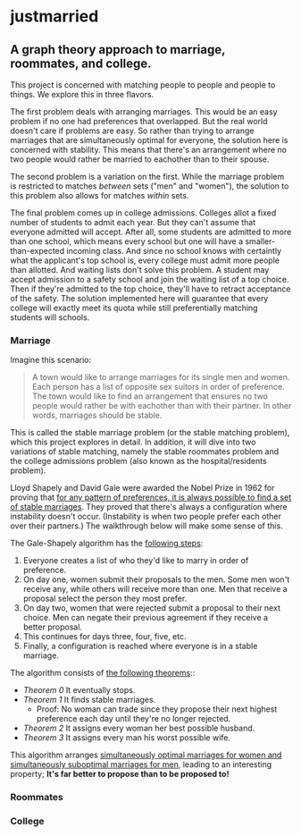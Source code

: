 # justmarried
## A graph theory approach to marriage, roommates, and college.
This project is concerned with matching people to people and people to things. We explore this in three flavors. 

The first problem deals with arranging marriages. This would be an easy problem if no one had preferences that overlapped. But the real world doesn't care if problems are easy. So rather than trying to arrange marriages that are simultaneously optimal for everyone, the solution here is concerned with stability. This means that there's an arrangement where no two people would rather be married to eachother than to their spouse. 

The second problem is a variation on the first. While the marriage problem is restricted to matches _between_ sets ("men" and "women"), the solution to this problem also allows for matches _within_ sets. 

The final problem comes up in college admissions. Colleges allot a fixed number of students to admit each year. But they can't assume that everyone admitted will accept. After all, some students are admitted to more than one school, which means every school but one will have a smaller-than-expected incoming class. And since no school knows with certaintly what the applicant's top school is, every college must admit more people than allotted. And waiting lists don't solve this problem. A student may accept admission to a safety school and join the waiting list of a top choice. Then if they're admitted to the top choice, they'll have to retract acceptance of the safety. The solution implemented here will guarantee that every college will exactly meet its quota while still preferentially matching students will schools.

### Marriage
Imagine this scenario: 
> A town would like to arrange marriages for its single men and women. Each person has a list of opposite sex suitors in order of preference. The town would like to find an arrangement that ensures no two people would rather be with eachother than with their partner. In other words, marriages should be stable. 

This is called the stable marriage problem (or the stable matching problem), which this project explores in detail. In addition, it will dive into two variations of stable matching, namely the stable roommates problem and the college admissions problem (also known as the hospital/residents problem).

Lloyd Shapely and David Gale were awarded the Nobel Prize in 1962 for proving that [for any pattern of preferences, it is always possible to find a set of stable marriages](https://apps.dtic.mil/dtic/tr/fulltext/u2/251958.pdf). They proved that there's always a configuration where instability doesn't occur. (Instability is when two people prefer each other over their partners.) The walkthrough below will make some sense of this.

The Gale-Shapely algorithm has the [following steps](https://www.youtube.com/watch?v=Qcv1IqHWAzg):
1. Everyone creates a list of who they'd like to marry in order of preference.
1. On day one, women submit their proposals to the men. Some men won't receive any, while others will receive more than one. Men that receive a proposal select the person they most prefer.
1. On day two, women that were rejected submit a proposal to their next choice. Men can negate their previous agreement if they receive a better proposal.
1. This continues for days three, four, five, etc.
1. Finally, a configuration is reached where everyone is in a stable marriage.

The  algorithm consists of [the following theorems](https://www.youtube.com/watch?v=LtTV6rIxhdo)::
* *Theorem 0* It eventually stops.
* *Theorem 1* It finds stable marriages.
  * Proof: No woman can trade since they propose their next highest preference each day until they're no longer rejected.
* *Theorem 2* It assigns every woman her best possible husband.
* *Theorem 3* It assigns every man his worst possible wife.

This algorithm arranges [simultaneously optimal marriages for women and simultaneously suboptimal marriages for men](https://youtu.be/LtTV6rIxhdo?t=331), leading to an interesting property; **It's far better to propose than to be proposed to!**

### Roommates

### College
